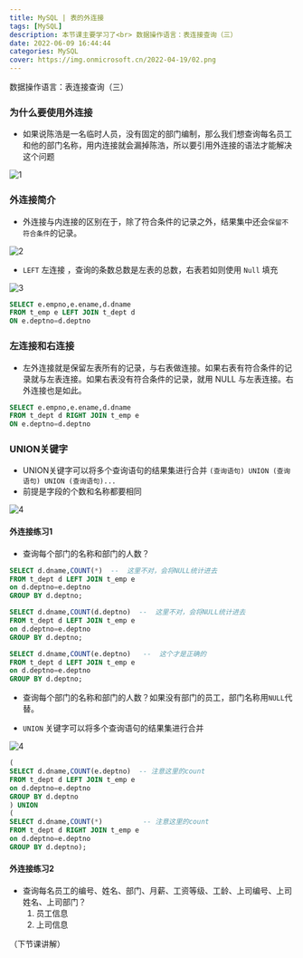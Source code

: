 ```yaml
---
title: MySQL | 表的外连接
tags: [MySQL]
description: 本节课主要学习了<br> 数据操作语言：表连接查询（三）
date: 2022-06-09 16:44:44
categories: MySQL
cover: https://img.onmicrosoft.cn/2022-04-19/02.png
---
```


数据操作语言：表连接查询（三）

### 为什么要使用外连接

- 如果说陈浩是一名临时人员，没有固定的部门编制，那么我们想查询每名员工和他的部门名称，用内连接就会漏掉陈浩，所以要引用外连接的语法才能解决这个问题

![1](https://img.onmicrosoft.cn/2022-06-09/1.png)

### 外连接简介

- 外连接与内连接的区别在于，除了符合条件的记录之外，结果集中还会`保留不符合条件`的记录。

![2](https://img.onmicrosoft.cn/2022-06-09/2.png)

- `LEFT` 左连接 ，查询的条数总数是左表的总数，右表若如则使用 `Null` 填充

![3](https://img.onmicrosoft.cn/2022-06-09/3.png)

```SQL
SELECT e.empno,e.ename,d.dname
FROM t_emp e LEFT JOIN t_dept d
ON e.deptno=d.deptno
```

### 左连接和右连接

- 左外连接就是保留左表所有的记录，与右表做连接。如果右表有符合条件的记录就与左表连接。如果右表没有符合条件的记录，就用 NULL 与左表连接。右外连接也是如此。

```SQL
SELECT e.empno,e.ename,d.dname
FROM t_dept d RIGHT JOIN t_emp e
ON e.deptno=d.deptno
```

### UNION关键字

- UNION关键字可以将多个查询语句的结果集进行合并
  `(查询语句) UNION (查询语句) UNION (查询语句)...`
- 前提是字段的个数和名称都要相同

![4](https://img.onmicrosoft.cn/2022-06-09/4.png)

#### 外连接练习1

- 查询每个部门的名称和部门的人数？

```SQL
SELECT d.dname,COUNT(*)  --  这里不对，会将NULL统计进去
FROM t_dept d LEFT JOIN t_emp e 
on d.deptno=e.deptno
GROUP BY d.deptno;

SELECT d.dname,COUNT(d.deptno)  --  这里不对，会将NULL统计进去
FROM t_dept d LEFT JOIN t_emp e 
on d.deptno=e.deptno
GROUP BY d.deptno;

SELECT d.dname,COUNT(e.deptno)   --  这个才是正确的
FROM t_dept d LEFT JOIN t_emp e 
on d.deptno=e.deptno
GROUP BY d.deptno;
```

- 查询每个部门的名称和部门的人数？如果没有部门的员工，部门名称用`NULL`代替。

- `UNION` 关键字可以将多个查询语句的结果集进行合并

![4](https://img.onmicrosoft.cn/2022-06-09/4.png)

```SQL
(
SELECT d.dname,COUNT(e.deptno)  -- 注意这里的count
FROM t_dept d LEFT JOIN t_emp e 
on d.deptno=e.deptno
GROUP BY d.deptno
) UNION
(
SELECT d.dname,COUNT(*)          -- 注意这里的count
FROM t_dept d RIGHT JOIN t_emp e 
on d.deptno=e.deptno
GROUP BY d.deptno);
```

#### 外连接练习2

- 查询每名员工的编号、姓名、部门、月薪、工资等级、工龄、上司编号、上司姓名、上司部门？
  1. 员工信息
  2. 上司信息

（下节课讲解）
